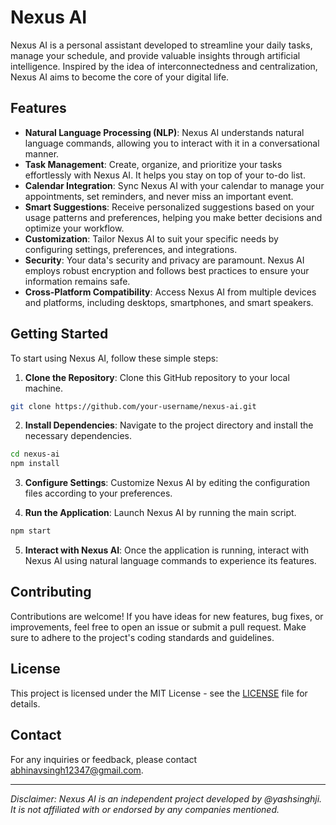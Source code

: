 # Nexus AI

Nexus AI is a personal assistant developed to streamline your daily tasks, manage your schedule, and provide valuable insights through artificial intelligence. Inspired by the idea of interconnectedness and centralization, Nexus AI aims to become the core of your digital life.

## Features

- **Natural Language Processing (NLP)**: Nexus AI understands natural language commands, allowing you to interact with it in a conversational manner.
- **Task Management**: Create, organize, and prioritize your tasks effortlessly with Nexus AI. It helps you stay on top of your to-do list.
- **Calendar Integration**: Sync Nexus AI with your calendar to manage your appointments, set reminders, and never miss an important event.
- **Smart Suggestions**: Receive personalized suggestions based on your usage patterns and preferences, helping you make better decisions and optimize your workflow.
- **Customization**: Tailor Nexus AI to suit your specific needs by configuring settings, preferences, and integrations.
- **Security**: Your data's security and privacy are paramount. Nexus AI employs robust encryption and follows best practices to ensure your information remains safe.
- **Cross-Platform Compatibility**: Access Nexus AI from multiple devices and platforms, including desktops, smartphones, and smart speakers.

## Getting Started

To start using Nexus AI, follow these simple steps:

1. **Clone the Repository**: Clone this GitHub repository to your local machine.

```bash
git clone https://github.com/your-username/nexus-ai.git
```

2. **Install Dependencies**: Navigate to the project directory and install the necessary dependencies.

```bash
cd nexus-ai
npm install
```

3. **Configure Settings**: Customize Nexus AI by editing the configuration files according to your preferences.

4. **Run the Application**: Launch Nexus AI by running the main script.

```bash
npm start
```

5. **Interact with Nexus AI**: Once the application is running, interact with Nexus AI using natural language commands to experience its features.

## Contributing

Contributions are welcome! If you have ideas for new features, bug fixes, or improvements, feel free to open an issue or submit a pull request. Make sure to adhere to the project's coding standards and guidelines.

## License

This project is licensed under the MIT License - see the [LICENSE](LICENSE) file for details.

## Contact

For any inquiries or feedback, please contact [abhinavsingh12347@gmail.com](mailto:abhinavsingh12347@gmail.com).

---
*Disclaimer: Nexus AI is an independent project developed by @yashsinghji. It is not affiliated with or endorsed by any companies mentioned.*
